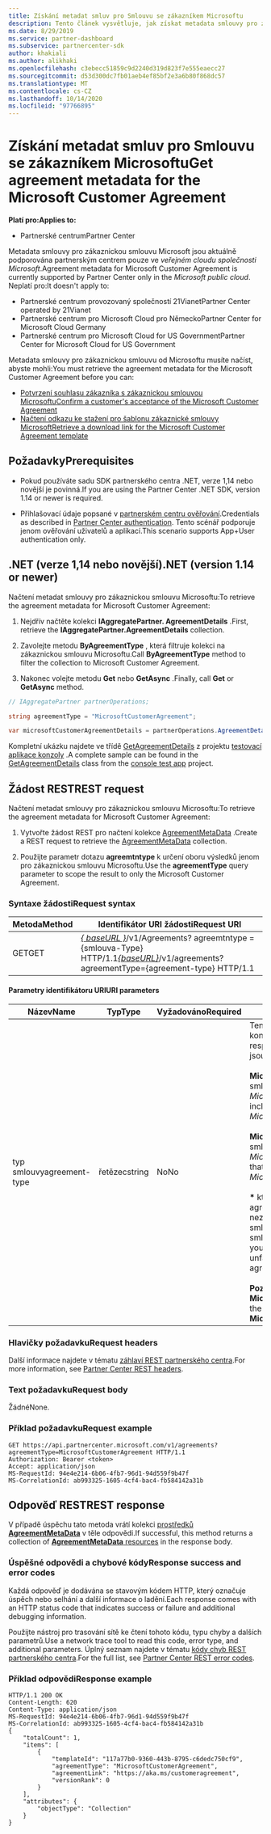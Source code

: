 ```yaml
---
title: Získání metadat smluv pro Smlouvu se zákazníkem Microsoftu
description: Tento článek vysvětluje, jak získat metadata smlouvy pro zákaznickou smlouvu Microsoftu.
ms.date: 8/29/2019
ms.service: partner-dashboard
ms.subservice: partnercenter-sdk
author: khakiali
ms.author: alikhaki
ms.openlocfilehash: c3ebecc51859c9d2240d319d823f7e555eaecc27
ms.sourcegitcommit: d53d300dc7fb01aeb4ef85bf2e3a6b80f868dc57
ms.translationtype: MT
ms.contentlocale: cs-CZ
ms.lasthandoff: 10/14/2020
ms.locfileid: "97766895"
---
```

# <a name="get-agreement-metadata-for-the-microsoft-customer-agreement"></a><span data-ttu-id="61502-103">Získání metadat smluv pro Smlouvu se zákazníkem Microsoftu</span><span class="sxs-lookup"><span data-stu-id="61502-103">Get agreement metadata for the Microsoft Customer Agreement</span></span>

<span data-ttu-id="61502-104">**Platí pro:**</span><span class="sxs-lookup"><span data-stu-id="61502-104">**Applies to:**</span></span>

- <span data-ttu-id="61502-105">Partnerské centrum</span><span class="sxs-lookup"><span data-stu-id="61502-105">Partner Center</span></span>

<span data-ttu-id="61502-106">Metadata smlouvy pro zákaznickou smlouvu Microsoft jsou aktuálně podporována partnerským centrem pouze ve *veřejném cloudu společnosti Microsoft*.</span><span class="sxs-lookup"><span data-stu-id="61502-106">Agreement metadata for Microsoft Customer Agreement is currently supported by Partner Center only in the *Microsoft public cloud*.</span></span> <span data-ttu-id="61502-107">Neplatí pro:</span><span class="sxs-lookup"><span data-stu-id="61502-107">It doesn't apply to:</span></span>

- <span data-ttu-id="61502-108">Partnerské centrum provozovaný společností 21Vianet</span><span class="sxs-lookup"><span data-stu-id="61502-108">Partner Center operated by 21Vianet</span></span>
- <span data-ttu-id="61502-109">Partnerské centrum pro Microsoft Cloud pro Německo</span><span class="sxs-lookup"><span data-stu-id="61502-109">Partner Center for Microsoft Cloud Germany</span></span>
- <span data-ttu-id="61502-110">Partnerské centrum pro Microsoft Cloud for US Government</span><span class="sxs-lookup"><span data-stu-id="61502-110">Partner Center for Microsoft Cloud for US Government</span></span>

<span data-ttu-id="61502-111">Metadata smlouvy pro zákaznickou smlouvu od Microsoftu musíte načíst, abyste mohli:</span><span class="sxs-lookup"><span data-stu-id="61502-111">You must retrieve the agreement metadata for the Microsoft Customer Agreement before you can:</span></span>

- [<span data-ttu-id="61502-112">Potvrzení souhlasu zákazníka s zákaznickou smlouvou Microsoftu</span><span class="sxs-lookup"><span data-stu-id="61502-112">Confirm a customer's acceptance of the Microsoft Customer Agreement</span></span>](./confirm-customer-consent-customer-agreement.md)
- [<span data-ttu-id="61502-113">Načtení odkazu ke stažení pro šablonu zákaznické smlouvy Microsoft</span><span class="sxs-lookup"><span data-stu-id="61502-113">Retrieve a download link for the Microsoft Customer Agreement template</span></span>](./download-customer-agreement-template.md)

## <a name="prerequisites"></a><span data-ttu-id="61502-114">Požadavky</span><span class="sxs-lookup"><span data-stu-id="61502-114">Prerequisites</span></span>

- <span data-ttu-id="61502-115">Pokud používáte sadu SDK partnerského centra .NET, verze 1,14 nebo novější je povinná.</span><span class="sxs-lookup"><span data-stu-id="61502-115">If you are using the Partner Center .NET SDK, version 1.14 or newer is required.</span></span>

- <span data-ttu-id="61502-116">Přihlašovací údaje popsané v [partnerském centru ověřování](./partner-center-authentication.md).</span><span class="sxs-lookup"><span data-stu-id="61502-116">Credentials as described in [Partner Center authentication](./partner-center-authentication.md).</span></span> <span data-ttu-id="61502-117">Tento scénář podporuje jenom ověřování uživatelů a aplikací.</span><span class="sxs-lookup"><span data-stu-id="61502-117">This scenario supports App+User authentication only.</span></span>

## <a name="net-version-114-or-newer"></a><span data-ttu-id="61502-118">.NET (verze 1,14 nebo novější)</span><span class="sxs-lookup"><span data-stu-id="61502-118">.NET (version 1.14 or newer)</span></span>

<span data-ttu-id="61502-119">Načtení metadat smlouvy pro zákaznickou smlouvu Microsoftu:</span><span class="sxs-lookup"><span data-stu-id="61502-119">To retrieve the agreement metadata for Microsoft Customer Agreement:</span></span>

1. <span data-ttu-id="61502-120">Nejdřív načtěte kolekci **IAggregatePartner. AgreementDetails** .</span><span class="sxs-lookup"><span data-stu-id="61502-120">First, retrieve the **IAggregatePartner.AgreementDetails** collection.</span></span>

2. <span data-ttu-id="61502-121">Zavolejte metodu **ByAgreementType** , která filtruje kolekci na zákaznickou smlouvu Microsoftu.</span><span class="sxs-lookup"><span data-stu-id="61502-121">Call **ByAgreementType** method to filter the collection to Microsoft Customer Agreement.</span></span>

3. <span data-ttu-id="61502-122">Nakonec volejte metodu **Get** nebo **GetAsync** .</span><span class="sxs-lookup"><span data-stu-id="61502-122">Finally, call **Get** or **GetAsync** method.</span></span>

```csharp
// IAggregatePartner partnerOperations;

string agreementType = "MicrosoftCustomerAgreement";

var microsoftCustomerAgreementDetails = partnerOperations.AgreementDetails.ByAgreementType(agreementType).Get().Items.Single();
```

<span data-ttu-id="61502-123">Kompletní ukázku najdete ve třídě [GetAgreementDetails](https://github.com/PartnerCenterSamples/Partner-Center-SDK-Samples/blob/master/Source/Partner%20Center%20SDK%20Samples/Agreements/GetAgreementDetails.cs) z projektu [testovací aplikace konzoly](https://github.com/PartnerCenterSamples/Partner-Center-SDK-Samples) .</span><span class="sxs-lookup"><span data-stu-id="61502-123">A complete sample can be found in the [GetAgreementDetails](https://github.com/PartnerCenterSamples/Partner-Center-SDK-Samples/blob/master/Source/Partner%20Center%20SDK%20Samples/Agreements/GetAgreementDetails.cs) class from the [console test app](https://github.com/PartnerCenterSamples/Partner-Center-SDK-Samples) project.</span></span>

## <a name="rest-request"></a><span data-ttu-id="61502-124">Žádost REST</span><span class="sxs-lookup"><span data-stu-id="61502-124">REST request</span></span>

<span data-ttu-id="61502-125">Načtení metadat smlouvy pro zákaznickou smlouvu Microsoftu:</span><span class="sxs-lookup"><span data-stu-id="61502-125">To retrieve the agreement metadata for Microsoft Customer Agreement:</span></span>

1. <span data-ttu-id="61502-126">Vytvořte žádost REST pro načtení kolekce [AgreementMetaData](./agreement-metadata-resources.md) .</span><span class="sxs-lookup"><span data-stu-id="61502-126">Create a REST request to retrieve the [AgreementMetaData](./agreement-metadata-resources.md) collection.</span></span>

2. <span data-ttu-id="61502-127">Použijte parametr dotazu **agreemtntype** k určení oboru výsledků jenom pro zákaznickou smlouvu Microsoftu.</span><span class="sxs-lookup"><span data-stu-id="61502-127">Use the **agreementType** query parameter to scope the result to only the Microsoft Customer Agreement.</span></span>

### <a name="request-syntax"></a><span data-ttu-id="61502-128">Syntaxe žádosti</span><span class="sxs-lookup"><span data-stu-id="61502-128">Request syntax</span></span>

| <span data-ttu-id="61502-129">Metoda</span><span class="sxs-lookup"><span data-stu-id="61502-129">Method</span></span> | <span data-ttu-id="61502-130">Identifikátor URI žádosti</span><span class="sxs-lookup"><span data-stu-id="61502-130">Request URI</span></span>                                                         |
|--------|---------------------------------------------------------------------|
| <span data-ttu-id="61502-131">GET</span><span class="sxs-lookup"><span data-stu-id="61502-131">GET</span></span>    | <span data-ttu-id="61502-132">[*\{ baseURL \}*](partner-center-rest-urls.md)/v1/Agreements? agreemtntype = {smlouva-Type} HTTP/1.1</span><span class="sxs-lookup"><span data-stu-id="61502-132">[*\{baseURL\}*](partner-center-rest-urls.md)/v1/agreements?agreementType={agreement-type} HTTP/1.1</span></span> |

#### <a name="uri-parameters"></a><span data-ttu-id="61502-133">Parametry identifikátoru URI</span><span class="sxs-lookup"><span data-stu-id="61502-133">URI parameters</span></span>

| <span data-ttu-id="61502-134">Název</span><span class="sxs-lookup"><span data-stu-id="61502-134">Name</span></span>                   | <span data-ttu-id="61502-135">Typ</span><span class="sxs-lookup"><span data-stu-id="61502-135">Type</span></span>     | <span data-ttu-id="61502-136">Vyžadováno</span><span class="sxs-lookup"><span data-stu-id="61502-136">Required</span></span> | <span data-ttu-id="61502-137">Popis</span><span class="sxs-lookup"><span data-stu-id="61502-137">Description</span></span>                                                             |
|------------------------|----------|----------|-------------------------------------------------------------------------|
| <span data-ttu-id="61502-138">typ smlouvy</span><span class="sxs-lookup"><span data-stu-id="61502-138">agreement-type</span></span> | <span data-ttu-id="61502-139">řetězec</span><span class="sxs-lookup"><span data-stu-id="61502-139">string</span></span> | <span data-ttu-id="61502-140">No</span><span class="sxs-lookup"><span data-stu-id="61502-140">No</span></span> | <span data-ttu-id="61502-141">Tento parametr slouží k určení rozsahu odpovědi dotazu na konkrétní typ smlouvy.</span><span class="sxs-lookup"><span data-stu-id="61502-141">Use this parameter to scope the query response to specific agreement type.</span></span> <span data-ttu-id="61502-142">Podporované hodnoty jsou:</span><span class="sxs-lookup"><span data-stu-id="61502-142">The supported values are:</span></span> <br/><br/><span data-ttu-id="61502-143">**MicrosoftCloudAgreement** , která zahrnuje metadata smlouvy pouze typu *MicrosoftCloudAgreement*</span><span class="sxs-lookup"><span data-stu-id="61502-143">**MicrosoftCloudAgreement** that includes agreement metadata only of the type *MicrosoftCloudAgreement*</span></span><br/><br/><span data-ttu-id="61502-144">**MicrosoftCustomerAgreement** , která zahrnuje metadata smlouvy pouze typu *MicrosoftCustomerAgreement*.</span><span class="sxs-lookup"><span data-stu-id="61502-144">**MicrosoftCustomerAgreement** that includes agreement metadata only of the type *MicrosoftCustomerAgreement*.</span></span><br/><br/><span data-ttu-id="61502-145">**\*** který vrátí všechna metadata smlouvy.</span><span class="sxs-lookup"><span data-stu-id="61502-145">**\*** that returns all agreement metadata.</span></span> <span data-ttu-id="61502-146">(Nepoužívejte **\*** , pokud váš kód nemá nezbytnou běhovou logiku pro zpracování neznámých typů smluv, protože společnost Microsoft může zavést metadata smlouvy s novými typy smluv kdykoli.)</span><span class="sxs-lookup"><span data-stu-id="61502-146">(Don't use **\*** unless your code has the necessary runtime logic to handle unfamiliar agreement types because Microsoft may introduce agreement metadata with new agreement types at any time.)</span></span><br/><br/> <span data-ttu-id="61502-147">**Poznámka:** Pokud není zadán parametr URI, výchozí dotaz se **MicrosoftCloudAgreement** na zpětnou kompatibilitu.</span><span class="sxs-lookup"><span data-stu-id="61502-147">**Note:** If the URI parameter isn't specified, the query defaults to **MicrosoftCloudAgreement** for backward compatibility.</span></span>  |

### <a name="request-headers"></a><span data-ttu-id="61502-148">Hlavičky požadavku</span><span class="sxs-lookup"><span data-stu-id="61502-148">Request headers</span></span>

<span data-ttu-id="61502-149">Další informace najdete v tématu [záhlaví REST partnerského centra](headers.md).</span><span class="sxs-lookup"><span data-stu-id="61502-149">For more information, see [Partner Center REST headers](headers.md).</span></span>

### <a name="request-body"></a><span data-ttu-id="61502-150">Text požadavku</span><span class="sxs-lookup"><span data-stu-id="61502-150">Request body</span></span>

<span data-ttu-id="61502-151">Žádné</span><span class="sxs-lookup"><span data-stu-id="61502-151">None.</span></span>

### <a name="request-example"></a><span data-ttu-id="61502-152">Příklad požadavku</span><span class="sxs-lookup"><span data-stu-id="61502-152">Request example</span></span>

```http
GET https://api.partnercenter.microsoft.com/v1/agreements?agreementType=MicrosoftCustomerAgreement HTTP/1.1
Authorization: Bearer <token>
Accept: application/json
MS-RequestId: 94e4e214-6b06-4fb7-96d1-94d559f9b47f
MS-CorrelationId: ab993325-1605-4cf4-bac4-fb584142a31b
```

## <a name="rest-response"></a><span data-ttu-id="61502-153">Odpověď REST</span><span class="sxs-lookup"><span data-stu-id="61502-153">REST response</span></span>

<span data-ttu-id="61502-154">V případě úspěchu tato metoda vrátí kolekci [prostředků **AgreementMetaData**](./agreement-metadata-resources.md) v těle odpovědi.</span><span class="sxs-lookup"><span data-stu-id="61502-154">If successful, this method returns a collection of [**AgreementMetaData** resources](./agreement-metadata-resources.md) in the response body.</span></span>

### <a name="response-success-and-error-codes"></a><span data-ttu-id="61502-155">Úspěšné odpovědi a chybové kódy</span><span class="sxs-lookup"><span data-stu-id="61502-155">Response success and error codes</span></span>

<span data-ttu-id="61502-156">Každá odpověď je dodávána se stavovým kódem HTTP, který označuje úspěch nebo selhání a další informace o ladění.</span><span class="sxs-lookup"><span data-stu-id="61502-156">Each response comes with an HTTP status code that indicates success or failure and additional debugging information.</span></span>

<span data-ttu-id="61502-157">Použijte nástroj pro trasování sítě ke čtení tohoto kódu, typu chyby a dalších parametrů.</span><span class="sxs-lookup"><span data-stu-id="61502-157">Use a network trace tool to read this code, error type, and additional parameters.</span></span> <span data-ttu-id="61502-158">Úplný seznam najdete v tématu [kódy chyb REST partnerského centra](error-codes.md).</span><span class="sxs-lookup"><span data-stu-id="61502-158">For the full list, see [Partner Center REST error codes](error-codes.md).</span></span>

### <a name="response-example"></a><span data-ttu-id="61502-159">Příklad odpovědi</span><span class="sxs-lookup"><span data-stu-id="61502-159">Response example</span></span>

```http
HTTP/1.1 200 OK
Content-Length: 620
Content-Type: application/json
MS-RequestId: 94e4e214-6b06-4fb7-96d1-94d559f9b47f
MS-CorrelationId: ab993325-1605-4cf4-bac4-fb584142a31b
{
    "totalCount": 1,
    "items": [
        {
            "templateId": "117a77b0-9360-443b-8795-c6dedc750cf9",
            "agreementType": "MicrosoftCustomerAgreement",
            "agreementLink": "https://aka.ms/customeragreement",
            "versionRank": 0
        }
    ],
    "attributes": {
        "objectType": "Collection"
    }
}
```
